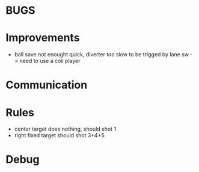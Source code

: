 

BUGS
====



Improvements
============
- ball save not enought quick, diverter too slow to be trigged by lane sw -> need to use a coil player


Communication
=============

Rules
=====

- center target does nothing, should shot 1
- right fixed target should shot 3+4+5



Debug
=====

